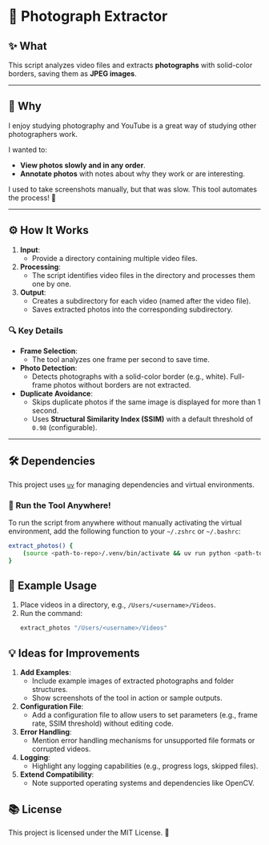 # 📸 Photograph Extractor

## ✨ What

This script analyzes video files and extracts **photographs** with solid-color
borders, saving them as **JPEG images**.

---

## 🧐 Why

I enjoy studying photography and YouTube is a great way of studying other
photographers work.

I wanted to:
- **View photos slowly and in any order**.
- **Annotate photos** with notes about why they work or are interesting.

I used to take screenshots manually, but that was slow. This tool
automates the process! 🚀


---

## ⚙️ How It Works

1. **Input**:
   - Provide a directory containing multiple video files.
2. **Processing**:
   - The script identifies video files in the directory and processes them one
     by one.
3. **Output**:
   - Creates a subdirectory for each video (named after the video file).
   - Saves extracted photos into the corresponding subdirectory.

### 🔍 Key Details

- **Frame Selection**:
  - The tool analyzes one frame per second to save time.
- **Photo Detection**:
  - Detects photographs with a solid-color border (e.g., white). Full-frame
    photos without borders are not extracted.
- **Duplicate Avoidance**:
  - Skips duplicate photos if the same image is displayed for more than 1
    second.
  - Uses **Structural Similarity Index (SSIM)** with a default threshold of
    `0.98` (configurable).

---

## 🛠️ Dependencies

This project uses [`uv`](https://github.com/astral-sh/uv) for managing
dependencies and virtual environments.

### 🏃 Run the Tool Anywhere!

To run the script from anywhere without manually activating the virtual
environment, add the following function to your `~/.zshrc` or `~/.bashrc`:

```bash
extract_photos() {
    (source <path-to-repo>/.venv/bin/activate && uv run python <path-to-repo>/extract_photos/main.py "$@")
}
```

## 📝 Example Usage

1. Place videos in a directory, e.g., `/Users/<username>/Videos`.
2. Run the command:
   ```bash
   extract_photos "/Users/<username>/Videos"
   ```

## 💡 Ideas for Improvements

1. **Add Examples**:
   - Include example images of extracted photographs and folder structures.
   - Show screenshots of the tool in action or sample outputs.
2. **Configuration File**:
   - Add a configuration file to allow users to set parameters (e.g., frame
     rate, SSIM threshold) without editing code.
3. **Error Handling**:
   - Mention error handling mechanisms for unsupported file formats or corrupted
     videos.
4. **Logging**:
   - Highlight any logging capabilities (e.g., progress logs, skipped files).
5. **Extend Compatibility**:
   - Note supported operating systems and dependencies like OpenCV.

## 📚 License

This project is licensed under the MIT License. 📝
